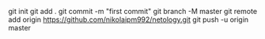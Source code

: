 git init
git add .
git commit -m "first commit"
git branch -M master
git remote add origin https://github.com/nikolaipm992/netology.git
git push -u origin master